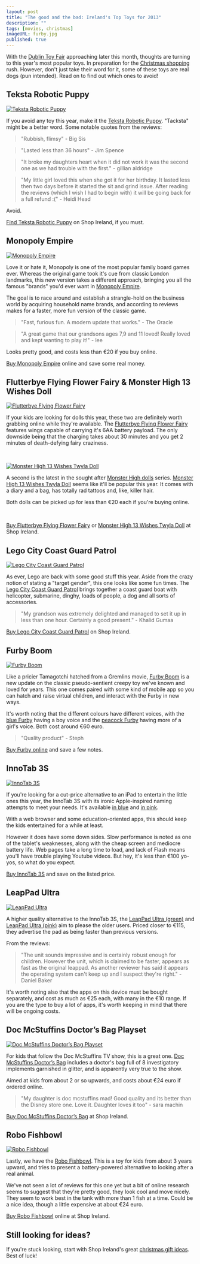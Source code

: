 ```yaml
---
layout: post
title: "The good and the bad: Ireland's Top Toys for 2013"
description: ""
tags: [movies, christmas]
imageURL: furby.jpg
published: true
---
```


With the [Dublin Toy Fair](http://www.dublintoyfair.com/) approaching later this month, thoughts are turning to this year's most popular toys. In preparation for the [Christmas shopping](http://shopireland.ie) rush. However, don't just take their word for it, some of these toys are real dogs (pun intended). Read on to find out which ones to avoid!

## Teksta Robotic Puppy

<a href="http://www.shopireland.ie/toys/B00CO31TL0/"><img src="http://ecx.images-amazon.com/images/I/417sQf2fkVL._SL160_.jpg" alt="Teksta Robotic Puppy" class="left"></a>

If you avoid any toy this year, make it the [Teksta Robotic Puppy](http://www.shopireland.ie/toys/B00CO31TL0/). "Tacksta" might be a better word. Some notable quotes from the reviews:

> "Rubbish, flimsy" - Big Sis

> "Lasted less than 36 hours" - Jim Spence

> "It broke my daughters heart when it did not work it was the second one as we had trouble with the first." - gillian aldridge

> "My little girl loved this when she got it for her birthday. It lasted less then two days before it started the sit and grind issue. After reading the reviews (which I wish I had to begin with) it will be going back for a full refund :(" - Heidi Head

Avoid.

[Find Teksta Robotic Puppy](http://www.shopireland.ie/toys/B00DE9IPBU/) on Shop Ireland, if you must.

## Monopoly Empire

<a href="http://www.shopireland.ie/toys/B00DR2VOJO/"><img src="http://ecx.images-amazon.com/images/I/51x6e4QtyhL._SL160_.jpg" alt="Monopoly Empire" class="left"></a>

Love it or hate it, Monopoly is one of the most popular family board games ever. Whereas the original game took it's cue from classic London landmarks, this new version takes a different approach, bringing you all the famous "brands" you'd ever want in [Monopoly Empire](http://www.shopireland.ie/toys/B00DR2VOJO/).

The goal is to race around and establish a strangle-hold on the business world by acquiring household name brands, and according to reviews makes for a faster, more fun version of the classic game. 

> "Fast, furious fun. A modern update that works." - The Oracle

> "A great game that our grandsons ages 7,9 and 11 loved! Really loved and kept wanting to play it!" - lee

Looks pretty good, and costs less than €20 if you buy online.

[Buy Monopoly Empire](http://www.shopireland.ie/toys/B00DR2VOJO/) online and save some real money.

## Flutterbye Flying Flower Fairy &amp; Monster High 13 Wishes Doll

<a href="http://www.shopireland.ie/toys/B00CWB0O42/"><img src="http://ecx.images-amazon.com/images/I/41-cYmUtnvL._SL160_.jpg" alt="Flutterbye Flying Flower Fairy" class="left"></a>

If your kids are looking for dolls this year, these two are definitely worth grabbing online while they're available. The [Flutterbye Flying Flower Fairy](http://www.shopireland.ie/toys/B00CWB0O42/) features wings capable of carrying it's 6AA battery payload. The only downside being that the charging takes about 30 minutes and you get 2 minutes of death-defying fairy craziness.

<br style="clear:both">

<a href="http://www.shopireland.ie/toys/B00CEQ1JOO/"><img src="http://ecx.images-amazon.com/images/I/51bljNvsJkL._SL160_.jpg" alt="Monster High 13 Wishes Twyla Doll" class="left"></a>

A second is the latest in the sought after [Monster High dolls](http://www.shopireland.ie/toys/search/monster%20high/) series. [Monster High 13 Wishes Twyla Doll](http://www.shopireland.ie/toys/B00CEQ1JOO/) seems like it'll be popular this year. It comes with a diary and a bag, has totally rad tattoos and, like, killer hair.

Both dolls can be picked up for less than €20 each if you're buying online.

<br style="clear:both">

[Buy Flutterbye Flying Flower Fairy](http://www.shopireland.ie/toys/B00CWB0O42/) or [Monster High 13 Wishes Twyla Doll](http://www.shopireland.ie/toys/B00CEQ1JOO/) at Shop Ireland.

## Lego City Coast Guard Patrol

<a href="http://www.shopireland.ie/toys/B00B06J3FQ/"><img src="http://ecx.images-amazon.com/images/I/51HbmnnW0UL._SL160_.jpg" alt="Lego City Coast Guard Patrol" class="left"></a>

As ever, Lego are back with some good stuff this year. Aside from the crazy notion of stating a "target gender", this one looks like some fun times. The [Lego City Coast Guard Patrol](http://www.shopireland.ie/toys/B00B06J3FQ/) brings together a coast guard boat with helicopter, submarine, dinghy, loads of people, a dog and all sorts of accessories.

> "My grandson was extremely delighted and managed to set it up in less than one hour. Certainly a good present." - Khalid Gumaa

[Buy Lego City Coast Guard Patrol](http://www.shopireland.ie/toys/B00B06J3FQ/) on Shop Ireland.


## Furby Boom

<a href="http://www.shopireland.ie/toys/B00E98MME6/"><img src="http://ecx.images-amazon.com/images/I/510TZY1zLzL._SL160_.jpg" alt="Furby Boom" class="left"></a>

Like a pricier Tamagotchi hatched from a Gremlins movie, [Furby Boom](http://www.shopireland.ie/toys/B00E98MME6/) is a new update on the classic pseudo-sentient creepy toy we've known and loved for years. This one comes paired with some kind of mobile app so you can hatch and raise virtual children, and interact with the Furby in new ways.

It's worth noting that the different colours have different voices, with the [blue Furby](http://www.shopireland.ie/toys/B00E98MME6/) having a boy voice and the [peacock Furby](http://www.shopireland.ie/toys/B00E98MHGY/) having more of a girl's voice. Both cost around €60 euro.

> "Quality product" - Steph

[Buy Furby online](http://www.shopireland.ie/toys/B00E98MME6/) and save a few notes.

## InnoTab 3S

<a href="http://www.shopireland.ie/toys/B00DE9IPAG/"><img src="http://ecx.images-amazon.com/images/I/515w90vU7eL._SL160_.jpg" alt="InnoTab 3S" class="left"></a>

If you're looking for a cut-price alternative to an iPad to entertain the little ones this year, the InnoTab 3S with its ironic Apple-inspired naming attempts to meet your needs. It's available [in blue](http://www.shopireland.ie/toys/B00DE9IPAG/) and [in pink](http://www.shopireland.ie/toys/B00DE9IPBU/).

With a web browser and some education-oriented apps, this should keep the kids entertained for a while at least.

However it does have some down sides. Slow performance is noted as one of the tablet's weaknesses, along with the cheap screen and mediocre battery life. Web pages take a long time to load, and lack of Flash means you'll have trouble playing Youtube videos. But hey, it's less than €100 yo-yos, so what do you expect.

[Buy InnoTab 3S](http://www.shopireland.ie/toys/B00DE9IPBU/) and save on the listed price.

## LeapPad Ultra

<a href="http://www.shopireland.ie/toys/B00D5S9FXM/"><img src="http://ecx.images-amazon.com/images/I/51JfAOohjNL._SL160_.jpg" alt="LeapPad Ultra" class="left"></a>

A higher quality alternative to the InnoTab 3S, the [LeapPad Ultra (green)](http://www.shopireland.ie/toys/B00D5S9FXM/) and [LeapPad Ultra (pink)](http://www.shopireland.ie/toys/B00D5S9FX2/) aim to please the older users. Priced closer to €115, they advertise the pad as being faster than previous versions.

From the reviews:

> "The unit sounds impressive and is certainly robust enough for children. However the unit, which is claimed to be faster, appears as fast as the original leappad. As another reviewer has said it appears the operating system can't keep up and I suspect they're right." - Daniel Baker

It's worth noting also that the apps on this device must be bought separately, and cost as much as €25 each, with many in the €10 range. If you are the type to buy a lot of apps, it's worth keeping in mind that there will be ongoing costs.

## Doc McStuffins Doctor’s Bag Playset

<a href="http://www.shopireland.ie/toys/B00BEUATCO/"><img src="http://ecx.images-amazon.com/images/I/51l0AlqbSeL._SL160_.jpg" alt="Doc McStuffins Doctor’s Bag Playset" class="left"></a>

For kids that follow the Doc McStuffins TV show, this is a great one. [Doc McStuffins Doctor’s Bag](http://www.shopireland.ie/toys/B00BEUATCO/) includes a doctor's bag full of 8 investigatory implements garnished in glitter, and is apparently very true to the show.

Aimed at kids from about 2 or so upwards, and costs about €24 euro if ordered online.

> "My daughter is doc mcstuffins mad! Good quality and its better than the Disney store one. Love it. Daughter loves it too" - sara machin

[Buy Doc McStuffins Doctor’s Bag](http://www.shopireland.ie/toys/B00BEUATCO/) at Shop Ireland.

## Robo Fishbowl

<a href="http://www.shopireland.ie/toys/B00CWEW5KA/"><img src="http://ecx.images-amazon.com/images/I/416wxFuyOHL._SL160_.jpg" alt="Robo Fishbowl" class="left"></a>

Lastly, we have the [Robo Fishbowl](http://www.shopireland.ie/toys/B00CWEW5KA/). This is a toy for kids from about 3 years upward, and tries to present a battery-powered alternative to looking after a real animal.

We've not seen a lot of reviews for this one yet but a bit of online research seems to suggest that they're pretty good, they look cool and move nicely. They seem to work best in the tank with more than 1 fish at a time. Could be a nice idea, though a little expensive at about €24 euro.

[Buy Robo Fishbowl](http://www.shopireland.ie/toys/B00CWEW5KA/) online at Shop Ireland.

## Still looking for ideas?

If you're stuck looking, start with Shop Ireland's great [christmas gift ideas](http://www.shopireland.ie/giftideas/). Best of luck!


